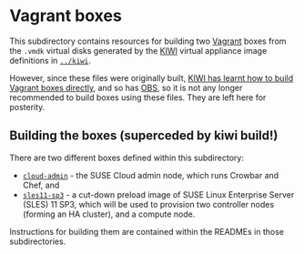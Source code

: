 # Vagrant boxes

This subdirectory contains resources for building two
[Vagrant](http://vagrantup.com) boxes from the `.vmdk` virtual disks
generated by the [KIWI](https://en.opensuse.org/Portal:KIWI) virtual
appliance image definitions in [`../kiwi`](../kiwi/).

However, since these files were originally built,
[KIWI has learnt how to build Vagrant boxes directly](https://github.com/openSUSE/kiwi/pull/353),
and so has [OBS](http://openbuildservice.org/), so it is not any
longer recommended to build boxes using these files.  They are left
here for posterity.

## Building the boxes (superceded by kiwi build!)

There are two different boxes defined within this subdirectory:

*   [`cloud-admin`](cloud-admin/) - the SUSE Cloud admin node,
    which runs Crowbar and Chef, and
*   [`sles11-sp3`](sles11-sp3/) - a cut-down preload image of SUSE Linux
    Enterprise Server (SLES) 11 SP3, which will be used to provision
    two controller nodes (forming an HA cluster), and a compute node.

Instructions for building them are contained within the READMEs in
those subdirectories.
